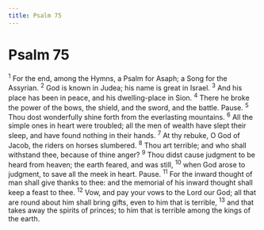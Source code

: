 ```yaml
---
title: Psalm 75
---
```

# Psalm 75

<sup>1</sup> For the end, among the Hymns, a Psalm for Asaph; a Song for the Assyrian. <sup>2</sup> God is known in Judea; his name is great in Israel. <sup>3</sup> And his place has been in peace, and his dwelling-place in Sion. <sup>4</sup> There he broke the power of the bows, the shield, and the sword, and the battle. Pause. <sup>5</sup> Thou dost wonderfully shine forth from the everlasting mountains. <sup>6</sup> All the simple ones in heart were troubled; all the men of wealth have slept their sleep, and have found nothing in their hands. <sup>7</sup> At thy rebuke, O God of Jacob, the riders on horses slumbered. <sup>8</sup> Thou art terrible; and who shall withstand thee, because of thine anger? <sup>9</sup> Thou didst cause judgment to be heard from heaven; the earth feared, and was still, <sup>10</sup> when God arose to judgment, to save all the meek in heart. Pause. <sup>11</sup> For the inward thought of man shall give thanks to thee: and the memorial of his inward thought shall keep a feast to thee. <sup>12</sup> Vow, and pay your vows to the Lord our God; all that are round about him shall bring gifts, even to him that is terrible, <sup>13</sup> and that takes away the spirits of princes; to him that is terrible among the kings of the earth. 